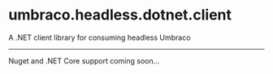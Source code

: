 # umbraco.headless.dotnet.client

A .NET client library for consuming headless Umbraco

----

Nuget and .NET Core support coming soon...